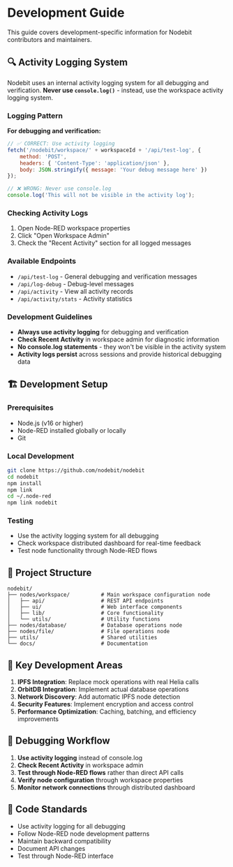 # Development Guide

This guide covers development-specific information for Nodebit contributors and maintainers.

## 🔍 Activity Logging System

Nodebit uses an internal activity logging system for all debugging and verification. **Never use `console.log()`** - instead, use the workspace activity logging system.

### Logging Pattern

**For debugging and verification:**
```javascript
// ✅ CORRECT: Use activity logging
fetch('/nodebit/workspace/' + workspaceId + '/api/test-log', {
    method: 'POST',
    headers: { 'Content-Type': 'application/json' },
    body: JSON.stringify({ message: 'Your debug message here' })
});

// ❌ WRONG: Never use console.log
console.log('This will not be visible in the activity log');
```

### Checking Activity Logs

1. Open Node-RED workspace properties
2. Click "Open Workspace Admin" 
3. Check the "Recent Activity" section for all logged messages

### Available Endpoints

- `/api/test-log` - General debugging and verification messages
- `/api/log-debug` - Debug-level messages  
- `/api/activity` - View all activity records
- `/api/activity/stats` - Activity statistics

### Development Guidelines

- **Always use activity logging** for debugging and verification
- **Check Recent Activity** in workspace admin for diagnostic information
- **No console.log statements** - they won't be visible in the activity system
- **Activity logs persist** across sessions and provide historical debugging data

## 🏗️ Development Setup

### Prerequisites
- Node.js (v16 or higher)
- Node-RED installed globally or locally
- Git

### Local Development
```bash
git clone https://github.com/nodebit/nodebit
cd nodebit
npm install
npm link
cd ~/.node-red
npm link nodebit
```

### Testing
- Use the activity logging system for all debugging
- Check workspace distributed dashboard for real-time feedback
- Test node functionality through Node-RED flows

## 📁 Project Structure

```
nodebit/
├── nodes/workspace/          # Main workspace configuration node
│   ├── api/                  # REST API endpoints
│   ├── ui/                   # Web interface components
│   ├── lib/                  # Core functionality
│   └── utils/                # Utility functions
├── nodes/database/           # Database operations node
├── nodes/file/               # File operations node
├── utils/                    # Shared utilities
└── docs/                     # Documentation
```

## 🔧 Key Development Areas

1. **IPFS Integration**: Replace mock operations with real Helia calls
2. **OrbitDB Integration**: Implement actual database operations
3. **Network Discovery**: Add automatic IPFS node detection
4. **Security Features**: Implement encryption and access control
5. **Performance Optimization**: Caching, batching, and efficiency improvements

## 🐛 Debugging Workflow

1. **Use activity logging** instead of console.log
2. **Check Recent Activity** in workspace admin
3. **Test through Node-RED flows** rather than direct API calls
4. **Verify node configuration** through workspace properties
5. **Monitor network connections** through distributed dashboard

## 📝 Code Standards

- Use activity logging for all debugging
- Follow Node-RED node development patterns
- Maintain backward compatibility
- Document API changes
- Test through Node-RED interface 